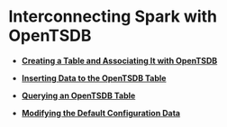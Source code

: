 # Interconnecting Spark with OpenTSDB<a name="EN-US_TOPIC_0221415068"></a>

-   **[Creating a Table and Associating It with OpenTSDB](creating-a-table-and-associating-it-with-opentsdb.md)**  

-   **[Inserting Data to the OpenTSDB Table](inserting-data-to-the-opentsdb-table.md)**  

-   **[Querying an OpenTSDB Table](querying-an-opentsdb-table.md)**  

-   **[Modifying the Default Configuration Data](modifying-the-default-configuration-data.md)**  


